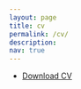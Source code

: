```yaml
---
layout: page
title: cv
permalink: /cv/
description:
nav: true
---
```



- [Download CV ](/assets/pdf/cv_malhar1.pdf)


<br>


<object data="{{ site.url }}{{ site.baseurl }}/assets/pdf/cv_malhar1.pdf" width="100%" 
height="600" type="application/pdf"></object>



